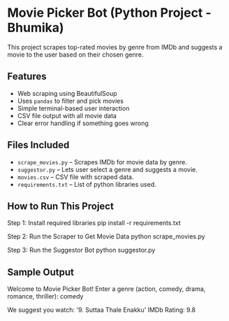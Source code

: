 #  Movie Picker Bot (Python Project - Bhumika)

This project scrapes top-rated movies by genre from IMDb and suggests a movie to the user based on their chosen genre.

##  Features

-  Web scraping using BeautifulSoup
-  Uses `pandas` to filter and pick movies
-  Simple terminal-based user interaction
-  CSV file output with all movie data
-  Clear error handling if something goes wrong

##  Files Included

- `scrape_movies.py` – Scrapes IMDb for movie data by genre.
- `suggestor.py` – Lets user select a genre and suggests a movie.
- `movies.csv` – CSV file with scraped data.
- `requirements.txt` – List of python libraries used.

##  How to Run This Project

Step 1: Install required libraries
pip install -r requirements.txt

Step 2: Run the Scraper to Get Movie Data
python scrape_movies.py

Step 3: Run the Suggestor Bot
python suggestor.py

##  Sample Output

Welcome to Movie Picker Bot!
Enter a genre (action, comedy, drama, romance, thriller): comedy

 We suggest you watch: '9. Suttaa Thale Enakku'
 IMDb Rating: 9.8
